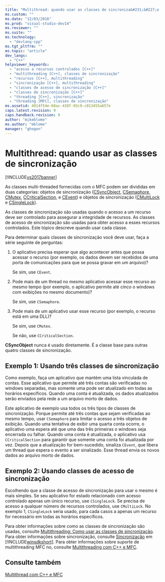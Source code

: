 ```yaml
---
title: "Multithread: quando usar as classes de sincroniza&#231;&#227;o | Microsoft Docs"
ms.custom: ""
ms.date: "12/03/2016"
ms.prod: "visual-studio-dev14"
ms.reviewer: ""
ms.suite: ""
ms.technology: 
  - "devlang-cpp"
ms.tgt_pltfrm: ""
ms.topic: "article"
dev_langs: 
  - "C++"
helpviewer_keywords: 
  - "acesso a recursos controlados [C++]"
  - "multithreading [C++], classes de sincronização"
  - "recursos [C++], multithreading"
  - "sincronização [C++], multithreading"
  - "classes de acesso de sincronização [C++]"
  - "classes de sincronização [C++]"
  - "threading [C++], sincronização"
  - "threading [MFC], classes de sincronização"
ms.assetid: 4914f54e-68ac-438f-93c9-c013455a657e
caps.latest.revision: 9
caps.handback.revision: 9
author: "mikeblome"
ms.author: "mblome"
manager: "ghogen"
---
```

# Multithread: quando usar as classes de sincroniza&#231;&#227;o
[!INCLUDE[vs2017banner](../assembler/inline/includes/vs2017banner.md)]

As classes multi\-threaded fornecidas com o MFC podem ser divididas em duas categorias: objetos de sincronização \([CSyncObject](../mfc/reference/csyncobject-class.md), [CSemaphore](../mfc/reference/csemaphore-class.md), [CMutex](../mfc/reference/cmutex-class.md), [CCriticalSection](../Topic/CCriticalSection%20Class.md), e [CEvent](../mfc/reference/cevent-class.md)\) e objetos de sincronização \([CMultiLock](../mfc/reference/cmultilock-class.md) e [CSingleLock](../mfc/reference/csinglelock-class.md)\).  
  
 As classes de sincronização são usadas quando o acesso a um recurso deve ser controlado para assegurar a integridade de recursos.  As classes de acesso de sincronização são usadas para obter acesso a esses recursos controlados.  Este tópico descreve quando usar cada classe.  
  
 Para determinar quais classes de sincronização você deve usar, faça a série seguinte de perguntas:  
  
1.  O aplicativo precisa esperar que algo acontecer antes que possa acessar o recurso \(por exemplo, os dados devem ser recebidos de uma porta de comunicações para que se possa gravar em um arquivo\)?  
  
     Se sim, use `CEvent`.  
  
2.  Pode mais de um thread no mesmo aplicativo acessar esse recurso ao mesmo tempo \(por exemplo, o aplicativo permite até cinco o windows com exibições no mesmo documento\)?  
  
     Se sim, use `CSemaphore`.  
  
3.  Pode mais de um aplicativo usar esse recurso \(por exemplo, o recurso está em uma DLL\)?  
  
     Se sim, use `CMutex`.  
  
     Se não, use `CCriticalSection`.  
  
 **CSyncObject** nunca é usado diretamente.  É a classe base para outras quatro classes de sincronização.  
  
## Exemplo 1: Usando três classes de sincronização  
 Como exemplo, faça um aplicativo que mantém uma lista vinculada de contas.  Esse aplicativo que permite até três contas são verificadas no windows separadas, mas somente uma pode ser atualizado em todas as horários específicos.  Quando uma conta é atualizada, os dados atualizados serão enviados pela rede a um arquivo morto de dados.  
  
 Este aplicativo de exemplo usa todos os três tipos de classes de sincronização.  Porque permite até três contas que sejam verificadas ao mesmo tempo, usar `CSemaphore` para limitar o acesso a três objetos de exibição.  Quando uma tentativa de exibir uma quarta conta ocorre, o aplicativo uma espera até que uma das três primeiras o windows seja encerrada ou falhar.  Quando uma conta é atualizada, o aplicativo usa `CCriticalSection` para garantir que somente uma conta foi atualizada por vez.  Depois que a atualização for bem\-sucedido, sinaliza `CEvent`, que libera um thread que espera o evento a ser sinalizado.  Esse thread envia os novos dados ao arquivo morto de dados.  
  
## Exemplo 2: Usando classes de acesso de sincronização  
 Escolhendo que a classe de acesso de sincronização para usar o mesmo é mais simples.  Se seu aplicativo for estado relacionado com acesso controlado apenas um único recurso, use `CSingleLock`.  Se precisa de acesso a qualquer número de recursos controlados, use `CMultiLock`.  No exemplo 1, `CSingleLock` seria usado, para cada casos a apenas um recurso for necessário em todas as horários específicos.  
  
 Para obter informações sobre como as classes de sincronização são usadas, consulte [Multithreading: Como usar as classes de sincronização](../parallel/multithreading-how-to-use-the-synchronization-classes.md).  Para obter informações sobre sincronização, consulte [Sincronização](http://msdn.microsoft.com/library/windows/desktop/ms686353) em [!INCLUDE[winsdkshort](../atl/reference/includes/winsdkshort_md.md)].  Para obter informações sobre suporte de multithreading MFC no, consulte [Multithreading com C\+\+ e MFC](../parallel/multithreading-with-cpp-and-mfc.md).  
  
## Consulte também  
 [Multithread com C\+\+ e MFC](../parallel/multithreading-with-cpp-and-mfc.md)